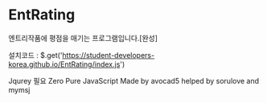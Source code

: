 # EntRating
엔트리작품에 평점을 매기는 프로그램입니다.[완성]

설치코드 : $.get('https://student-developers-korea.github.io/EntRating/index.js')

Jqurey 필요 Zero
Pure JavaScript
Made by avocad5
helped by sorulove and mymsj
